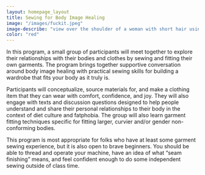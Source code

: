 ```yaml
---
layout: homepage_layout
title: Sewing for Body Image Healing
image: "/images/fuckit.jpeg"
image-describe: "view over the shoulder of a woman with short hair using a sewing machine. There are letter shaped buttons down the back of her shirt spelling 'fuck it'" 
color: "red"
---
```

In this program, a small group of participants will meet together to explore their relationships with their bodies and clothes by sewing and fitting their own garments. The program brings together supportive conversation around body image healing with practical sewing skills for building a wardrobe that fits your body as it truly is.

Participants will conceptualize, source materials for, and make a clothing item that they can wear with comfort, confidence, and joy. They will also engage with texts and discussion questions designed to help people understand and share their personal relationships to their body in the context of diet culture and fatphobia. The group will also learn garment fitting techniques specific for fitting larger, curvier and/or gender non-conforming bodies. 

This program is most appropriate for folks who have at least some garment sewing experience, but it is also open to brave beginners. You should be able to thread and operate your machine, have an idea of what “seam finishing” means, and feel confident enough to do some independent sewing outside of class time.